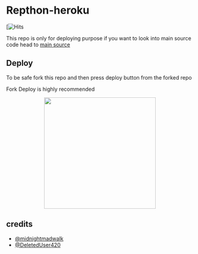 # Repthon-heroku
[![Hits](https://dashboard.heroku.com/new?template=https://github.com/jxg3v/xfzg)

This repo is only for deploying purpose if you want to look into main source code head to [main source](https://dashboard.heroku.com/new?template=https://github.com/jxg3v/xfzg) 

## Deploy

To be safe fork this repo and then press deploy button from the forked repo 

Fork Deploy is highly recommended

<p align="center"><a href="https://heroku.com/deploy?template=https://github.com/RepthonArabic/E_7_V"><img src="https://img.shields.io/badge/DEPLOY TO-HEROKU-blue?style=plastic&logo=heroku&logoColor=purple"width="300"heigh="100" /></a></p>



## credits
   - [@midnightmadwalk](https://t.me/midnightmadwalk)
   - [@DeletedUser420](https://t.me/DeletedUser420)
